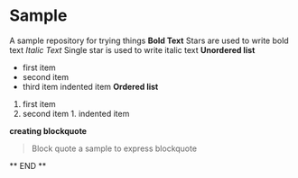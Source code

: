# Sample
A sample repository for trying things
**Bold Text**
Stars are used to write bold text
*Italic Text*
Single star is used to write italic text
**Unordered list**
- first item
- second item
- third item
    indented item
**Ordered list**
1. first item
2. second item
       1. indented item

**creating blockquote**

> Block quote  a sample to express blockquote


** END **
